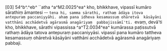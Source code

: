 [03] 54^b^.^eb^ ``atha ^a^M2.0025^ea^ kho, bhikkhave, vipassī kumāro  sārathiṃ āmantesi -- `tena hi, samma sārathi, rathaṃ ādāya itova  antepuraṃ paccaniyyāhi. ahaṃ pana idheva kesamassuṃ ohāretvā  kāsāyāni vatthāni acchādetvā agārasmā anagāriyaṃ  pabbajissāmī'ti. `evaṃ, devā'ti kho, bhikkhave, sārathi  vipassissa ^a^T2.0034^ea^ kumārassa paṭissutvā rathaṃ ādāya tatova antepuraṃ  paccaniyyāsi. vipassī pana kumāro tattheva kesamassuṃ ohāretvā  kāsāyāni vatthāni acchādetvā agārasmā anagāriyaṃ pabbaji.